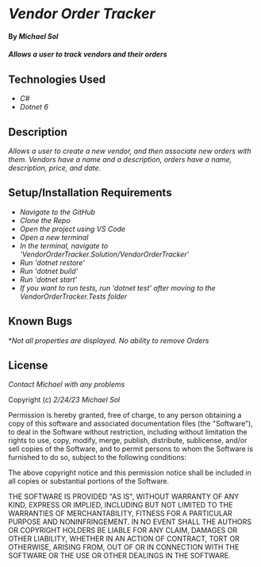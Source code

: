 # _Vendor Order Tracker_

#### By _**Michael Sol**_

#### _Allows a user to track vendors and their orders_

## Technologies Used

* _C#_
* _Dotnet 6_

## Description

_Allows a user to create a new vendor, and then associate new orders with them. Vendors have a name and a description, orders have a name, description, price, and date._

## Setup/Installation Requirements

* _Navigate to the GitHub_
* _Clone the Repo_
* _Open the project using VS Code_
* _Open a new terminal_
* _In the terminal, navigate to 'VendorOrderTracker.Solution/VendorOrderTracker'_ 
* _Run 'dotnet restore'_
* _Run 'dotnet build'_
* _Run 'dotnet start'_
* _If you want to run tests, run 'dotnet test' after moving to the VendorOrderTracker.Tests folder_


## Known Bugs

*_Not all properties are displayed.  No ability to remove Orders_

## License

_Contact Michael with any problems_

Copyright (c) _2/24/23_ _Michael Sol_

Permission is hereby granted, free of charge, to any person obtaining a copy of this software and associated documentation files (the "Software"), to deal in the Software without restriction, including without limitation the rights to use, copy, modify, merge, publish, distribute, sublicense, and/or sell copies of the Software, and to permit persons to whom the Software is furnished to do so, subject to the following conditions:

The above copyright notice and this permission notice shall be included in all copies or substantial portions of the Software.

THE SOFTWARE IS PROVIDED "AS IS", WITHOUT WARRANTY OF ANY KIND, EXPRESS OR IMPLIED, INCLUDING BUT NOT LIMITED TO THE WARRANTIES OF MERCHANTABILITY, FITNESS FOR A PARTICULAR PURPOSE AND NONINFRINGEMENT. IN NO EVENT SHALL THE AUTHORS OR COPYRIGHT HOLDERS BE LIABLE FOR ANY CLAIM, DAMAGES OR OTHER LIABILITY, WHETHER IN AN ACTION OF CONTRACT, TORT OR OTHERWISE, ARISING FROM, OUT OF OR IN CONNECTION WITH THE SOFTWARE OR THE USE OR OTHER DEALINGS IN THE SOFTWARE.